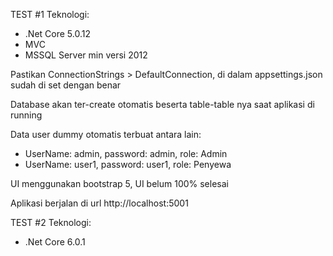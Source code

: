 TEST #1
Teknologi:
- .Net Core 5.0.12
- MVC
- MSSQL Server min versi 2012

Pastikan ConnectionStrings > DefaultConnection, di dalam appsettings.json sudah di set dengan benar

Database akan ter-create otomatis beserta table-table nya saat aplikasi di running

Data user dummy otomatis terbuat antara lain:
- UserName: admin, password: admin, role: Admin
- UserName: user1, password: user1, role: Penyewa

UI menggunakan bootstrap 5, UI belum 100% selesai

Aplikasi berjalan di url http://localhost:5001

TEST #2
Teknologi:
- .Net Core 6.0.1

